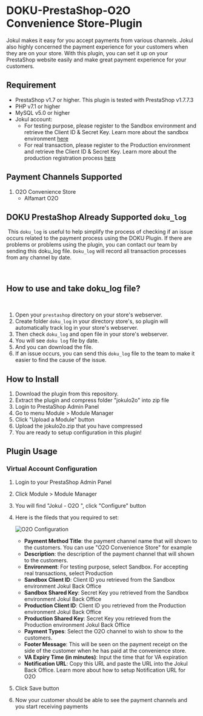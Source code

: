# DOKU-PrestaShop-O2O Convenience Store-Plugin

Jokul makes it easy for you accept payments from various channels. Jokul also highly concerned the payment experience for your customers when they are on your store. With this plugin, you can set it up on your PrestaShop website easily and make great payment experience for your customers.

## Requirement
- PrestaShop v1.7 or higher. This plugin is tested with PrestaShop v1.7.7.3
- PHP v7.1 or higher
- MySQL v5.0 or higher
- Jokul account:
    - For testing purpose, please register to the Sandbox environment and retrieve the Client ID & Secret Key. Learn more about the sandbox environment [here](https://jokul.doku.com/docs/docs/getting-started/explore-sandbox)
    - For real transaction, please register to the Production environment and retrieve the Client ID & Secret Key. Learn more about the production registration process [here](https://jokul.doku.com/docs/docs/getting-started/register-user)

## Payment Channels Supported
1. O2O Convenience Store
    - Alfamart O2O

## DOKU PrestaShop Already Supported `doku_log`
​
This `doku_log` is useful to help simplify the process of checking if an issue occurs related to the payment process using the DOKU Plugin. If there are problems or problems using the plugin, you can contact our team by sending this doku_log file. `Doku_log` will record all transaction processes from any channel by date.

​
## How to use and take doku_log file?
​
1. Open your `prestashop` directory on your store's webserver.
2. Create folder `doku_log` in your directory store's, so plugin will automatically track log in your store's webserver.
3. Then check `doku_log` and open file in your store's webserver.
4. You will see `doku log` file by date.
5. And you can download the file. 
6. If an issue occurs, you can send this `doku_log` file to the team to make it easier to find the cause of the issue.

## How to Install
1. Download the plugin from this repository.
2. Extract the plugin and compress folder "jokulo2o" into zip file
3. Login to PrestaShop Admin Panel
5. Go to menu Module > Module Manager
6. Click "Upload a Module" button
7. Upload the jokulo2o.zip that you have compressed
8. You are ready to setup configuration in this plugin!

## Plugin Usage

### Virtual Account Configuration

1. Login to your PrestaShop Admin Panel
2. Click Module > Module Manager
3. You will find "Jokul - O2O ", click "Configure" button
4. Here is the fileds that you required to set:

    ![O2O Configuration](https://i.ibb.co/FqbH7ZB/Screen-Shot-2021-05-20-at-09-49-45.png)

    - **Payment Method Title**: the payment channel name that will shown to the customers. You can use "O2O Convenience Store" for example
    - **Description**: the description of the payment channel that will shown to the customers. 
    - **Environment**: For testing purpose, select Sandbox. For accepting real transactions, select Production
    - **Sandbox Client ID**: Client ID you retrieved from the Sandbox environment Jokul Back Office
    - **Sandbox Shared Key**: Secret Key you retrieved from the Sandbox environment Jokul Back Office
    - **Production Client ID**: Client ID you retrieved from the Production environment Jokul Back Office
    - **Production Shared Key**: Secret Key you retrieved from the Production environment Jokul Back Office
    - **Payment Types**: Select the O2O channel to wish to show to the customers. 
    - **Footer Message**: This will be seen on the payment receipt on the side of the customer when he has paid at the convenience store.
    - **VA Expiry Time (in minutes)**: Input the time that for VA expiration
    - **Notification URL**: Copy this URL and paste the URL into the Jokul Back Office. Learn more about how to setup Notification URL for O2O 
5. Click Save button
6. Now your customer should be able to see the payment channels and you start receiving payments
